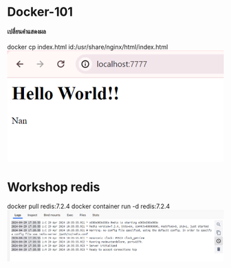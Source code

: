 # Docker-101

#### เปลี่ยนคำแสดงผล 
docker cp index.html id:/usr/share/nginx/html/index.html
![alt text](Capture_img.png)

# Workshop redis
docker pull redis:7.2.4
docker container run -d redis:7.2.4
![alt text](Capture_redis.png)